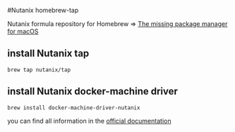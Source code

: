 <!--
@Author: Christophe Jauffret <tuxtof>
@Date:   2016-07-15T15:05:24+02:00
@Last modified by:   tuxtof
@Last modified time: 2016-12-27T17:11:09+01:00
-->


#Nutanix homebrew-tap

Nutanix formula repository for Homebrew => [The missing package manager for macOS](http://brew.sh/)


## install Nutanix tap

```
brew tap nutanix/tap
```

## install Nutanix docker-machine driver

```
brew install docker-machine-driver-nutanix
```

you can find all information in the [official documentation](https://portal.nutanix.com/#/page/docs/details?targetId=Docker_Guide:Docker_Guide)
